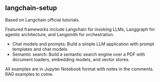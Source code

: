 ## langchain-setup

Based on Langchain official tutorials. 

Featured frameworks include Langchain for invoking LLMs, Langgraph for agentic architecture, and Langsmith for orchestration. 

- Chat models and prompts: Build a simple LLM application with prompt templates and chat models.
- Semantic search: Build a semantic search engine over a PDF with document loaders, embedding models, and vector stores.


All examples are in Jupyter Notebook format with notes in the comments. RAG examples to come.
